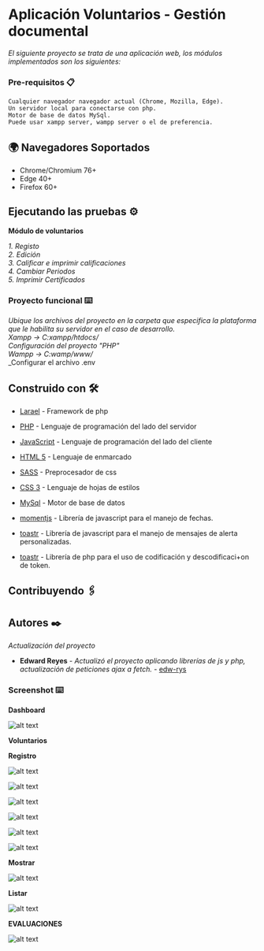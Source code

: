 # Aplicación Voluntarios - Gestión documental

_El siguiente proyecto se trata de una aplicación web, los módulos implementados son los siguientes:_



### Pre-requisitos 📋

```
Cualquier navegador navegador actual (Chrome, Mozilla, Edge).
Un servidor local para conectarse con php. 
Motor de base de datos MySql.
Puede usar xampp server, wampp server o el de preferencia.
```
## :earth_africa: Navegadores Soportados

* Chrome/Chromium 76+
* Edge 40+
* Firefox 60+

## Ejecutando las pruebas ⚙️
**Módulo de voluntarios** 

_1. Registo_\
_2. Edición_\
_3. Calificar e imprimir calificaciones_\
_4. Cambiar Periodos_\
_5. Imprimir Certificados_

### Proyecto funcional ⌨️

_Ubique los archivos del proyecto en la carpeta que especifica la plataforma que le habilita su servidor en el caso de desarrollo._\
_Xampp -> C:xampp/htdocs/_\
_Configuración del proyecto "PHP"_\
_Wampp -> C:wamp/www/_\
_Configurar el archivo .env 

## Construido con 🛠️

* [Larael](https://laravel.com/docs/8.x) - Framework de php

* [PHP](http://php.net/manual/es/index.php) - Lenguaje de programación del lado del servidor
* [JavaScript](https://developer.mozilla.org/es/docs/Web/JavaScript) - Lenguaje de programación del lado del cliente
* [HTML 5](https://developer.mozilla.org/es/docs/HTML/HTML5) - Lenguaje de enmarcado
* [SASS](https://sass-lang.com/) - Preprocesador de css
* [CSS 3](https://developer.mozilla.org/es/docs/Archive/CSS3) - Lenguaje de hojas de estilos
* [MySql](https://www.mysql.com/) - Motor de base de datos

* [momentjs](https://momentjs.com/docs/) - Librería de javascript para el manejo de fechas.
* [toastr](https://github.com/CodeSeven/toastr) - Librería de javascript para el manejo de mensajes de alerta personalizadas.
* [toastr](https://github.com/firebase/php-jwt) - Librería de php para el uso de codificación y descodificaci+on de token.


## Contribuyendo 🖇️

## Autores ✒️
_Actualización del proyecto_

* **Edward Reyes** - *Actualizó el proyecto aplicando librerías de js y php, actualización de peticiones ajax a fetch.* - [edw-rys](https://github.com/edw-rys)


### Screenshot ⌨️

__Dashboard__

![alt text](https://raw.githubusercontent.com/edw-rys/voluntarios/master/public/img/readme/dashboard.png)


__Voluntarios__

__Registro__


![alt text](https://raw.githubusercontent.com/edw-rys/voluntarios/master/public/img/readme/registro_1.png)


![alt text](https://raw.githubusercontent.com/edw-rys/voluntarios/master/public/img/readme/registro_2.png)


![alt text](https://raw.githubusercontent.com/edw-rys/voluntarios/master/public/img/readme/registro_3.png)


![alt text](https://raw.githubusercontent.com/edw-rys/voluntarios/master/public/img/readme/registro_4.png)


![alt text](https://raw.githubusercontent.com/edw-rys/voluntarios/master/public/img/readme/registro_5.png)


![alt text](https://raw.githubusercontent.com/edw-rys/voluntarios/master/public/img/readme/registro_6.png)


__Mostrar__


![alt text](https://raw.githubusercontent.com/edw-rys/voluntarios/master/public/img/readme/show_voluntario.png)


__Listar__


![alt text](https://raw.githubusercontent.com/edw-rys/voluntarios/master/public/img/readme/show_table_voluntarios.png)


__EVALUACIONES__

![alt text](https://raw.githubusercontent.com/edw-rys/voluntarios/master/public/img/readme/show_evaluacionesS.png)

